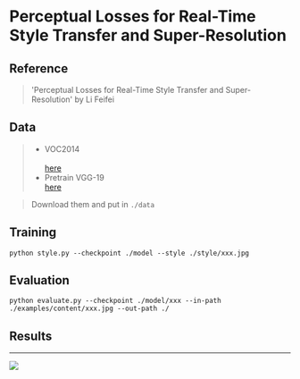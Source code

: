 # Perceptual Losses for Real-Time Style Transfer and Super-Resolution


## Reference
>	 'Perceptual Losses for Real-Time Style Transfer and Super-Resolution' by Li Feifei <br> 
## Data
>* VOC2014<br> 	
[here](http://msvocds.blob.core.windows.net/coco2014/train2014.zip)  <br> 
>* Pretrain VGG-19<br> 
[here](http://www.vlfeat.org/matconvnet/models/beta16/imagenet-vgg-verydeep-19.mat)  <br> 

>Download them and put in `./data`<br> 
## Training
```
python style.py --checkpoint ./model --style ./style/xxx.jpg 
```
## Evaluation
```
python evaluate.py --checkpoint ./model/xxx --in-path ./examples/content/xxx.jpg --out-path ./
```

## Results
-------
![](https://github.com/yanx27/Fast-style-transfer-based-on-Tensorflow/blob/master/examples/results/sysu.jpg)  

